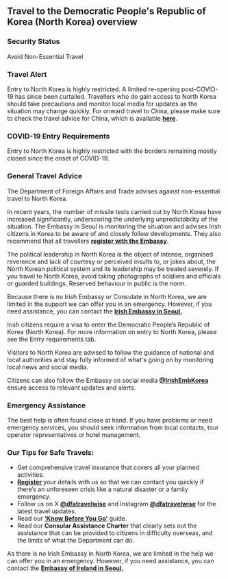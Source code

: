 ## Travel to the Democratic People's Republic of Korea (North Korea) overview

### **Security Status**

Avoid Non-Essential Travel

### **Travel Alert**

Entry to North Korea is highly restricted. A limited re-opening post-COVID-19 has since been curtailed. Travellers who do gain access to North Korea should take precautions and monitor local media for updates as the situation may change quickly. For onward travel to China, please make sure to check the travel advice for China, which is available [**here**](https://www.ireland.ie/en/dfa/overseas-travel/advice/china/).

### **COVID-19 Entry Requirements**

Entry to North Korea is highly restricted with the borders remaining mostly closed since the onset of COVID-19.

### **General Travel Advice**

The Department of Foreign Affairs and Trade advises against non-essential travel to North Korea.

In recent years, the number of missile tests carried out by North Korea have increased significantly, underscoring the underlying unpredictability of the situation. The Embassy in Seoul is monitoring the situation and advises Irish citizens in Korea to be aware of and closely follow developments. They also recommend that all travellers [**register with the Embassy**](https://www.ireland.ie/en/dfa/overseas-travel/citizens-registration/).

The political leadership in North Korea is the object of intense, organised reverence and lack of courtesy or perceived insults to, or jokes about, the North Korean political system and its leadership may be treated severely. If you travel to North Korea, avoid taking photographs of soldiers and officials or guarded buildings. Reserved behaviour in public is the norm.

Because there is no Irish Embassy or Consulate in North Korea, we are limited in the support we can offer you in an emergency. However, if you need assistance, you can contact the [**Irish Embassy in Seoul.**](https://www.ireland.ie/en/republic-of-korea/seoul/)

Irish citizens require a visa to enter the Democratic People’s Republic of Korea (North Korea). For more information on entry to North Korea, please see the Entry requirements tab.

Visitors to North Korea are advised to follow the guidance of national and local authorities and stay fully informed of what's going on by monitoring local news and social media.

Citizens can also follow the Embassy on social media [**@IrishEmbKorea**](https://twitter.com/IrishEmbKorea) ensure access to relevant updates and alerts.

### **Emergency Assistance**

The best help is often found close at hand. If you have problems or need emergency services, you should seek information from local contacts, tour operator representatives or hotel management.

### **Our Tips for Safe Travels:**

* Get comprehensive travel insurance that covers all your planned activities.
* [**Register**](https://www.ireland.ie/en/dfa/overseas-travel/citizens-registration/) your details with us so that we can contact you quickly if there’s an unforeseen crisis like a natural disaster or a family emergency.
* Follow us on X [**@dfatravelwise**](https://www.twitter.com/DFATravelWise) and Instagram [**@dfatravelwise**](https://www.instagram.com/dfatravelwise/) for the latest travel updates.
* Read our [**‘Know Before You Go’**](https://www.ireland.ie/en/dfa/overseas-travel/know-before-you-go/) guide.
* Read our **Consular Assistance Charter** that clearly sets out the assistance that can be provided to citizens in difficulty overseas, and the limits of what the Department can do.

As there is no Irish Embassy in North Korea, we are limited in the help we can offer you in an emergency. However, if you need assistance, you can contact the [**Embassy of Ireland in Seoul.**](/en/republic-of-korea/seoul/)